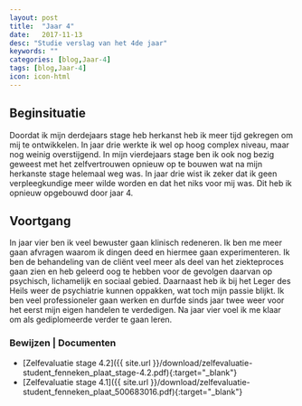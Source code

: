 ```yaml
---
layout: post
title:  "Jaar 4"
date:   2017-11-13
desc: "Studie verslag van het 4de jaar"
keywords: ""
categories: [blog,Jaar-4]
tags: [blog,Jaar-4]
icon: icon-html
---
```


## Beginsituatie
Doordat ik mijn derdejaars stage heb herkanst heb ik meer tijd gekregen om mij te ontwikkelen. In jaar drie werkte ik wel op hoog complex niveau, maar nog weinig overstijgend.
In mijn vierdejaars stage ben ik ook nog bezig geweest met het zelfvertrouwen opnieuw op te bouwen wat na mijn herkanste stage helemaal weg was. In jaar drie wist ik zeker dat ik geen verpleegkundige meer wilde worden en dat het niks voor mij was. Dit heb ik opnieuw opgebouwd door jaar 4.

## Voortgang
In jaar vier ben ik veel bewuster gaan klinisch redeneren. Ik ben me meer gaan afvragen waarom ik dingen deed en hiermee gaan experimenteren. Ik ben de behandeling van de cliënt veel meer als deel van het ziekteproces gaan zien en heb geleerd oog te hebben voor de gevolgen daarvan op psychisch, lichamelijk en sociaal gebied. 
Daarnaast heb ik bij het Leger des Heils weer de psychiatrie kunnen oppakken, wat toch mijn passie blijkt. 
Ik ben veel professioneler gaan werken en durfde sinds jaar twee weer voor het eerst mijn eigen handelen te verdedigen. Na jaar vier voel ik me klaar om als gediplomeerde verder te gaan leren.

### Bewijzen | Documenten
* [Zelfevaluatie stage 4.2]({{ site.url }}/download/zelfevaluatie-student_fenneken_plaat_stage-4.2.pdf){:target="_blank"}
* [Zelfevaluatie stage 4.1]({{ site.url }}/download/zelfevaluatie-student_fenneken_plaat_500683016.pdf){:target="_blank"}


